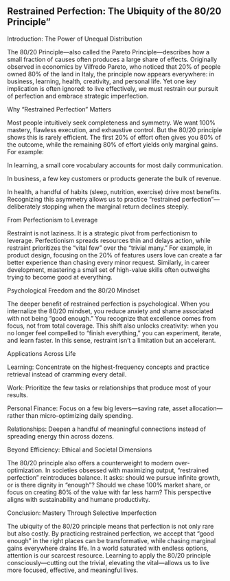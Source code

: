 ## Restrained Perfection: The Ubiquity of the 80/20 Principle”

Introduction: The Power of Unequal Distribution

The 80/20 Principle—also called the Pareto Principle—describes how a small fraction of causes often produces a large share of effects. Originally observed in economics by Vilfredo Pareto, who noticed that 20% of people owned 80% of the land in Italy, the principle now appears everywhere: in business, learning, health, creativity, and personal life. Yet one key implication is often ignored: to live effectively, we must restrain our pursuit of perfection and embrace strategic imperfection.

Why “Restrained Perfection” Matters

Most people intuitively seek completeness and symmetry. We want 100% mastery, flawless execution, and exhaustive control. But the 80/20 principle shows this is rarely efficient. The first 20% of effort often gives you 80% of the outcome, while the remaining 80% of effort yields only marginal gains. For example:

In learning, a small core vocabulary accounts for most daily communication.

In business, a few key customers or products generate the bulk of revenue.

In health, a handful of habits (sleep, nutrition, exercise) drive most benefits.
Recognizing this asymmetry allows us to practice “restrained perfection”—deliberately stopping when the marginal return declines steeply.

From Perfectionism to Leverage

Restraint is not laziness. It is a strategic pivot from perfectionism to leverage. Perfectionism spreads resources thin and delays action, while restraint prioritizes the “vital few” over the “trivial many.” For example, in product design, focusing on the 20% of features users love can create a far better experience than chasing every minor request. Similarly, in career development, mastering a small set of high-value skills often outweighs trying to become good at everything.

Psychological Freedom and the 80/20 Mindset

The deeper benefit of restrained perfection is psychological. When you internalize the 80/20 mindset, you reduce anxiety and shame associated with not being “good enough.” You recognize that excellence comes from focus, not from total coverage. This shift also unlocks creativity: when you no longer feel compelled to “finish everything,” you can experiment, iterate, and learn faster. In this sense, restraint isn’t a limitation but an accelerant.

Applications Across Life

Learning: Concentrate on the highest-frequency concepts and practice retrieval instead of cramming every detail.

Work: Prioritize the few tasks or relationships that produce most of your results.

Personal Finance: Focus on a few big levers—saving rate, asset allocation—rather than micro-optimizing daily spending.

Relationships: Deepen a handful of meaningful connections instead of spreading energy thin across dozens.

Beyond Efficiency: Ethical and Societal Dimensions

The 80/20 principle also offers a counterweight to modern over-optimization. In societies obsessed with maximizing output, “restrained perfection” reintroduces balance. It asks: should we pursue infinite growth, or is there dignity in “enough”? Should we chase 100% market share, or focus on creating 80% of the value with far less harm? This perspective aligns with sustainability and humane productivity.

Conclusion: Mastery Through Selective Imperfection

The ubiquity of the 80/20 principle means that perfection is not only rare but also costly. By practicing restrained perfection, we accept that “good enough” in the right places can be transformative, while chasing marginal gains everywhere drains life. In a world saturated with endless options, attention is our scarcest resource. Learning to apply the 80/20 principle consciously—cutting out the trivial, elevating the vital—allows us to live more focused, effective, and meaningful lives.